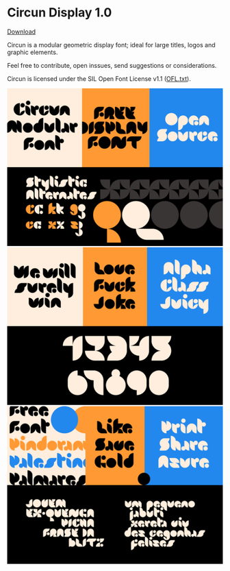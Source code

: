 # Circun Display 1.0

[Download](https://github.com/caepenna/circun/raw/main/otf/Circun-Display.otf)

Circun is a modular geometric display font; ideal for large titles, logos and graphic elements.

Feel free to contribute, open inssues, send suggestions or considerations.

Circun is licensed under the SIL Open Font License v1.1 ([OFL.txt](OFL.txt)).

![Circum Display v1 Speciment 1/3](https://github.com/caepenna/circun/blob/main/img/specimen1.png?raw=true)
![Circum Display v1 Speciment 2/3](https://github.com/caepenna/circun/blob/main/img/specimen2.png?raw=true)
![Circum Display v1 Speciment 3/3](https://github.com/caepenna/circun/blob/main/img/specimen3.png?raw=true)